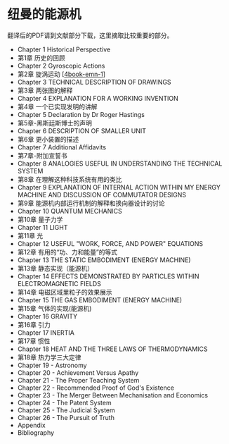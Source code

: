 # 纽曼的能源机

翻译后的PDF请到文献部分下载，这里摘取比较重要的部分。

- Chapter 1 Historical Perspective
- 第1章 历史的回顾
- Chapter 2 Gyroscopic Actions
- 第2章 旋涡运动 [[4book-emn-1]]
- Chapter 3 TECHNICAL DESCRIPTION OF DRAWINGS
- 第3章 两张图的解释
- Chapter 4 EXPLANATION FOR A WORKING INVENTION
- 第4章 一个已实现发明的讲解
- Chapter 5 Declaration by Dr Roger Hastings
- 第5章-黑斯廷斯博士的声明
- Chapter 6 DESCRIPTION OF SMALLER UNIT
- 第6章 更小装置的描述
- Chapter 7 Additional Affidavits
- 第7章-附加宣誓书
- Chapter 8 ANALOGIES USEFUL IN UNDERSTANDING THE TECHNICAL SYSTEM
- 第8章 在理解这种科技系统有用的类比
- Chapter 9 EXPLANATION OF INTERNAL ACTION WITHIN MY ENERGY MACHINE AND DISCUSSION OF COMMUTATOR DESIGNS 
- 第9章 能源机内部运行机制的解释和换向器设计的讨论
- Chapter 10 QUANTUM MECHANICS 
- 第10章 量子力学
- Chapter 11 LIGHT 
- 第11章 光
- Chapter 12 USEFUL "WORK, FORCE, AND POWER" EQUATIONS
- 第12章 有用的“功、力和能量”的等式
- Chapter 13 THE STATIC EMBODIMENT (ENERGY MACHINE)
- 第13章 静态实现（能源机）
- Chapter 14 EFFECTS DEMONSTRATED BY PARTICLES WITHIN ELECTROMAGNETIC FIELDS
- 第14章 电磁区域里粒子的效果展示
- Chapter 15 THE GAS EMBODIMENT (ENERGY MACHINE)
- 第15章 气体的实现(能源机)
- Chapter 16 GRAVITY 
- 第16章 引力
- Chapter 17 INERTIA 
- 第17章 惯性
- Chapter 18 HEAT AND THE THREE LAWS OF THERMODYNAMICS
- 第18章 热力学三大定律
- Chapter 19 - Astronomy
- Chapter 20 - Achievement Versus Apathy
- Chapter 21 - The Proper Teaching System
- Chapter 22 - Recommended Proof of God's Existence
- Chapter 23 - The Merger Between Mechanisation and Economics
- Chapter 24 - The Patent System
- Chapter 25 - The Judicial System
- Chapter 26 - The Pursuit of Truth
- Appendix
- Bibliography



[//begin]: # "Autogenerated link references for markdown compatibility"
[4book-emn-1]: chapter2/4book-emn-1.md "第二章 旋涡运动"
[//end]: # "Autogenerated link references"